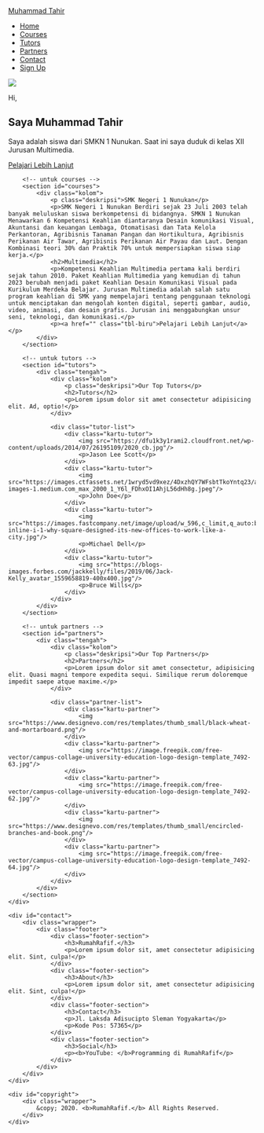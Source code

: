 <!DOCTYPE html>
<html lang="en">
<head>
    <meta charset="UTF-8">
    <meta name="viewport" content="width=device-width, initial-scale=1.0">
    <title>Programming di RumahRafif.</title>
    <link rel="stylesheet" href="style.css">
</head>
<body>
    <nav>
        <div class="wrapper">
            <div class="logo"><a href=''>Muhammad Tahir</a></div>
            <div class="menu">
                <ul>
                    <li><a href="#home">Home</a></li>
                    <li><a href="#courses">Courses</a></li>
                    <li><a href="#tutors">Tutors</a></li>
                    <li><a href="#partners">Partners</a></li>
                    <li><a href="#contact">Contact</a></li>
                    <li><a href="" class="tbl-biru">Sign Up</a></li>
                </ul>
            </div>
        </div>
    </nav>
    <div class="wrapper">
        <!-- untuk home -->
        <section id="home">
            <img src="https://img.freepik.com/free-vector/web-development-programmer-engineering-coding-website-augmented-reality-interface-screens-developer-project-engineer-programming-software-application-design-cartoon-illustration_107791-3863.jpg?size=626&ext=jpg&ga=GA1.2.1769275626.1605867161"/>
            <div class="kolom">
                <p class="deskripsi">Hi,</p>
                <h2>Saya Muhammad Tahir</h2>
                <p>Saya adalah siswa dari SMKN 1 Nunukan. Saat ini saya duduk di kelas XII Jurusan Multimedia.</p>
                <p><a href="" class="tbl-pink">Pelajari Lebih Lanjut</a></p>
            </div>
        </section>

        <!-- untuk courses -->
        <section id="courses">
            <div class="kolom">
                <p class="deskripsi">SMK Negeri 1 Nunukan</p>
                <p>SMK Negeri 1 Nunukan Berdiri sejak 23 Juli 2003 telah banyak meluluskan siswa berkompetensi di bidangnya. SMKN 1 Nunukan Menawarkan 6 Kompetensi Keahlian diantaranya Desain komunikasi Visual, Akuntansi dan keuangan Lembaga, Otomatisasi dan Tata Kelola Perkantoran, Agribisnis Tanaman Pangan dan Hortikultura, Agribisnis Perikanan Air Tawar, Agribisnis Perikanan Air Payau dan Laut. Dengan Kombinasi teori 30% dan Praktik 70% untuk mempersiapkan siswa siap kerja.</p>
                <h2>Multimedia</h2>
                <p>Kompetensi Keahlian Multimedia pertama kali berdiri sejak tahun 2010. Paket Keahlian Multimedia yang kemudian di tahun 2023 berubah menjadi paket Keahlian Desain Komunikasi Visual pada Kurikulum Merdeka Belajar. Jurusan Multimedia adalah salah satu program keahlian di SMK yang mempelajari tentang penggunaan teknologi untuk menciptakan dan mengolah konten digital, seperti gambar, audio, video, animasi, dan desain grafis. Jurusan ini menggabungkan unsur seni, teknologi, dan komunikasi.</p>
                <p><a href="" class="tbl-biru">Pelajari Lebih Lanjut</a></p>
            </div>  
        </section>

        <!-- untuk tutors -->
        <section id="tutors">
            <div class="tengah">
                <div class="kolom">
                    <p class="deskripsi">Our Top Tutors</p>
                    <h2>Tutors</h2>
                    <p>Lorem ipsum dolor sit amet consectetur adipisicing elit. Ad, optio!</p>
                </div>

                <div class="tutor-list">
                    <div class="kartu-tutor">
                        <img src="https://dfu1k3y1rami2.cloudfront.net/wp-content/uploads/2014/07/26195109/2020_cb.jpg"/>
                        <p>Jason Lee Scott</p>
                    </div>
                    <div class="kartu-tutor">
                        <img src="https://images.ctfassets.net/1wryd5vd9xez/4DxzhQY7WFsbtTkoYntq23/a4a04701649e92a929010a6a860b66bf/https___cdn-images-1.medium.com_max_2000_1_Y6l_FDhxOI1AhjL56dHh8g.jpeg"/>
                        <p>John Doe</p>
                    </div>
                    <div class="kartu-tutor">
                        <img src="https://images.fastcompany.net/image/upload/w_596,c_limit,q_auto:best,f_auto/fc/3021752-inline-i-1-why-square-designed-its-new-offices-to-work-like-a-city.jpg"/>
                        <p>Michael Dell</p>
                    </div>
                    <div class="kartu-tutor">
                        <img src="https://blogs-images.forbes.com/jackkelly/files/2019/06/Jack-Kelly_avatar_1559658819-400x400.jpg"/>
                        <p>Bruce Wills</p>
                    </div>
                </div>
            </div>
        </section>

        <!-- untuk partners -->
        <section id="partners">
            <div class="tengah">
                <div class="kolom">
                    <p class="deskripsi">Our Top Partners</p>
                    <h2>Partners</h2>
                    <p>Lorem ipsum dolor sit amet consectetur, adipisicing elit. Quasi magni tempore expedita sequi. Similique rerum doloremque impedit saepe atque maxime.</p>
                </div>

                <div class="partner-list">
                    <div class="kartu-partner">
                        <img src="https://www.designevo.com/res/templates/thumb_small/black-wheat-and-mortarboard.png"/>
                    </div>
                    <div class="kartu-partner">
                        <img src="https://image.freepik.com/free-vector/campus-collage-university-education-logo-design-template_7492-63.jpg"/>
                    </div>
                    <div class="kartu-partner">
                        <img src="https://image.freepik.com/free-vector/campus-collage-university-education-logo-design-template_7492-62.jpg"/>
                    </div>
                    <div class="kartu-partner">
                        <img src="https://www.designevo.com/res/templates/thumb_small/encircled-branches-and-book.png"/>
                    </div>
                    <div class="kartu-partner">
                        <img src="https://image.freepik.com/free-vector/campus-collage-university-education-logo-design-template_7492-64.jpg"/>
                    </div>
                </div>
            </div>
        </section>
    </div>

    <div id="contact">
        <div class="wrapper">
            <div class="footer">
                <div class="footer-section">
                    <h3>RumahRafif.</h3>
                    <p>Lorem ipsum dolor sit, amet consectetur adipisicing elit. Sint, culpa!</p>
                </div>
                <div class="footer-section">
                    <h3>About</h3>
                    <p>Lorem ipsum dolor sit, amet consectetur adipisicing elit. Sint, culpa!</p>
                </div>
                <div class="footer-section">
                    <h3>Contact</h3>
                    <p>Jl. Laksda Adisucipto Sleman Yogyakarta</p>
                    <p>Kode Pos: 57365</p>
                </div>
                <div class="footer-section">
                    <h3>Social</h3>
                    <p><b>YouTube: </b>Programming di RumahRafif</p>
                </div>
            </div>
        </div>
    </div>

    <div id="copyright">
        <div class="wrapper">
            &copy; 2020. <b>RumahRafif.</b> All Rights Reserved.
        </div>
    </div>
    
</body>
</html>
